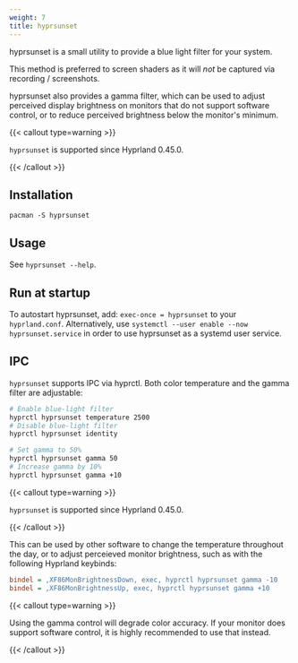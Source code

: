 ```yaml
---
weight: 7
title: hyprsunset
---
```


hyprsunset is a small utility to provide a blue light filter
for your system.

This method is preferred to screen shaders as it will _not_ be captured via recording / screenshots.

hyprsunset also provides a gamma filter, which can be used to
adjust perceived display brightness on monitors that do not
support software control, or to reduce perceived brightness
below the monitor's minimum.

{{< callout type=warning >}}

`hyprsunset` is supported since Hyprland 0.45.0.

{{< /callout >}}

## Installation

`pacman -S hyprsunset`

## Usage

See `hyprsunset --help`.

## Run at startup

To autostart hyprsunset, add: `exec-once = hyprsunset` to your `hyprland.conf`.
Alternatively, use `systemctl --user enable --now hyprsunset.service` in order to use hyprsunset as a systemd user service.

## IPC

`hyprsunset` supports IPC via hyprctl. Both color temperature and the gamma filter are adjustable:
```sh
# Enable blue-light filter
hyprctl hyprsunset temperature 2500
# Disable blue-light filter
hyprctl hyprsunset identity

# Set gamma to 50%
hyprctl hyprsunset gamma 50
# Increase gamma by 10%
hyprctl hyprsunset gamma +10
```

{{< callout type=warning >}}

`hyprsunset` is supported since Hyprland 0.45.0.

{{< /callout >}}

This can be used by other software to change the temperature throughout the day, or to adjust perceieved
monitor brightness, such as with the following Hyprland keybinds:
```ini
bindel = ,XF86MonBrightnessDown, exec, hyprctl hyprsunset gamma -10
bindel = ,XF86MonBrightnessUp, exec, hyprctl hyprsunset gamma +10
```

{{< callout type=warning >}}

Using the gamma control will degrade color accuracy. If your monitor does support software control, it is highly recommended to use that instead.

{{< /callout >}}
